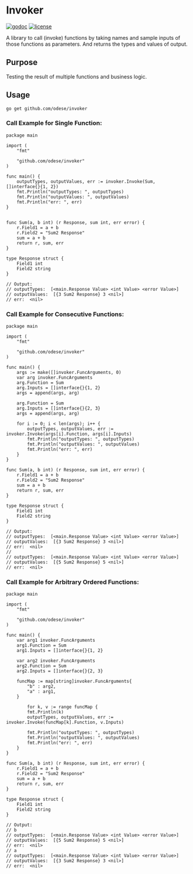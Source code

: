 # **Invoker**
[![godoc](http://img.shields.io/badge/godoc-reference-blue.svg?style=flat)](https://pkg.go.dev/github.com/odese/invoker) [![license](http://img.shields.io/badge/license-MIT-red.svg?style=flat)](https://raw.githubusercontent.com/odese/invoker/master/LICENSE)

A library to call (invoke) functions by taking names and sample inputs of those functions as parameters. And returns the types and values of output.

## Purpose
Testing the result of multiple functions and business logic.

## Usage
```
go get github.com/odese/invoker
```

### Call Example for Single Function: 
```
package main

import (
	"fmt"

	"github.com/odese/invoker"
)

func main() {
	outputTypes, outputValues, err := invoker.Invoke(Sum, []interface{}{1, 2})
	fmt.Println("outputTypes: ", outputTypes)
	fmt.Println("outputValues: ", outputValues)
	fmt.Println("err: ", err)
}


func Sum(a, b int) (r Response, sum int, err error) {
	r.Field1 = a + b
	r.Field2 = "Sum2 Response"
	sum = a + b
	return r, sum, err
}

type Response struct {
	Field1 int
	Field2 string
}

// Output:
// outputTypes:  [<main.Response Value> <int Value> <error Value>]
// outputValues:  [{3 Sum2 Response} 3 <nil>]
// err:  <nil>
```
### Call Example for Consecutive Functions:
```
package main

import (
	"fmt"

	"github.com/odese/invoker"
)

func main() {
	args := make([]invoker.FuncArguments, 0)
	var arg invoker.FuncArguments
	arg.Function = Sum
	arg.Inputs = []interface{}{1, 2}
	args = append(args, arg)

	arg.Function = Sum
	arg.Inputs = []interface{}{2, 3}
	args = append(args, arg)

	for i := 0; i < len(args); i++ {
		outputTypes, outputValues, err := invoker.Invoke(args[i].Function, args[i].Inputs)
		fmt.Println("outputTypes: ", outputTypes)
		fmt.Println("outputValues: ", outputValues)
		fmt.Println("err: ", err)
	}
}

func Sum(a, b int) (r Response, sum int, err error) {
	r.Field1 = a + b
	r.Field2 = "Sum2 Response"
	sum = a + b
	return r, sum, err
}

type Response struct {
	Field1 int
	Field2 string
}

// Output:
// outputTypes:  [<main.Response Value> <int Value> <error Value>]
// outputValues:  [{3 Sum2 Response} 3 <nil>]
// err:  <nil>
// 
// outputTypes:  [<main.Response Value> <int Value> <error Value>]
// outputValues:  [{5 Sum2 Response} 5 <nil>]
// err:  <nil>
```
### Call Example for Arbitrary Ordered Functions:
```
package main

import (
	"fmt"

	"github.com/odese/invoker"
)

func main() {
	var arg1 invoker.FuncArguments
	arg1.Function = Sum
	arg1.Inputs = []interface{}{1, 2}
	
	var arg2 invoker.FuncArguments
	arg2.Function = Sum
	arg2.Inputs = []interface{}{2, 3}
	
	funcMap := map[string]invoker.FuncArguments{
		"b" : arg2,
		"a" : arg1,
	}

		for k, v := range funcMap {
		fmt.Println(k)
		outputTypes, outputValues, err := invoker.Invoke(funcMap[k].Function, v.Inputs)
		
		fmt.Println("outputTypes: ", outputTypes)
		fmt.Println("outputValues: ", outputValues)
		fmt.Println("err: ", err)
	}
}

func Sum(a, b int) (r Response, sum int, err error) {
	r.Field1 = a + b
	r.Field2 = "Sum2 Response"
	sum = a + b
	return r, sum, err
}

type Response struct {
	Field1 int
	Field2 string
}

// Output:
// b
// outputTypes:  [<main.Response Value> <int Value> <error Value>]
// outputValues:  [{5 Sum2 Response} 5 <nil>]
// err:  <nil>
// a
// outputTypes:  [<main.Response Value> <int Value> <error Value>]
// outputValues:  [{3 Sum2 Response} 3 <nil>]
// err:  <nil>
```
